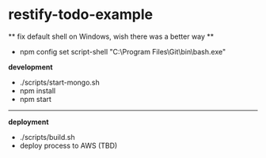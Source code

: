 # restify-todo-example

** fix default shell on Windows, wish there was a better way **
- npm config set script-shell "C:\\Program Files\\Git\\bin\\bash.exe"

**development**
- ./scripts/start-mongo.sh
- npm install
- npm start

----------
**deployment**
- ./scripts/build.sh
- deploy process to AWS (TBD)


